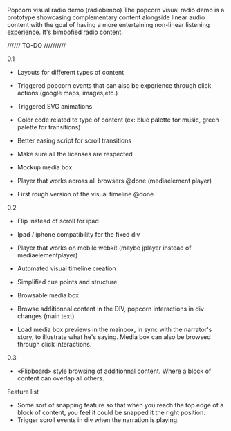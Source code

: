 Popcorn visual radio demo (radiobimbo)
The popcorn visual radio demo is a prototype showcasing complementary content alongside linear audio content with the goal of having a more entertaining non-linear listening experience. It's bimbofied radio content.

////// TO-DO ////////// 

0.1

- Layouts for different types of content
- Triggered popcorn events that can also be experience through click actions (google maps, images,etc.)
- Triggered SVG animations 
- Color code related to type of content (ex: blue palette for music, green palette for transitions)
- Better easing script for scroll transitions
- Make sure all the licenses are respected
- Mockup media box

- Player that works across all browsers @done (mediaelement player)
- First rough version of the visual timeline @done

0.2 

- Flip instead of scroll for ipad
- Ipad / iphone compatibility for the fixed div
- Player that works on mobile webkit (maybe jplayer instead of mediaelementplayer)
- Automated visual timeline creation
- Simplified cue points and structure
- Browsable media box
- Browse additionnal content in the DIV, popcorn interactions in div changes (main text)

- Load media box previews in the mainbox, in sync with the narrator's story, to illustrate what he's saying. Media box can also be browsed through click interactions.

0.3 
- «Flipboard» style browsing of additionnal content. Where a block of content can overlap all others.



Feature list 
- Some sort of snapping feature so that when you reach the top edge of a block of content, you feel it could be snapped it the right position.
- Trigger scroll events in div when the narration is playing.
